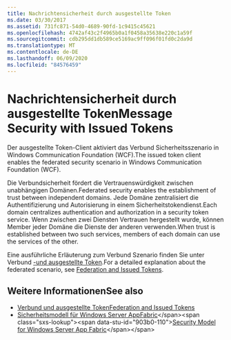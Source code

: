 ```yaml
---
title: Nachrichtensicherheit durch ausgestellte Token
ms.date: 03/30/2017
ms.assetid: 731fc871-54d0-4689-90fd-1c9415c45621
ms.openlocfilehash: 4742af43c2f4965b0a1f0458a35638e220c1a59f
ms.sourcegitcommit: cdb295dd1db589ce5169ac9ff096f01fd0c2da9d
ms.translationtype: MT
ms.contentlocale: de-DE
ms.lasthandoff: 06/09/2020
ms.locfileid: "84576459"
---
```

# <a name="message-security-with-issued-tokens"></a><span data-ttu-id="903b0-102">Nachrichtensicherheit durch ausgestellte Token</span><span class="sxs-lookup"><span data-stu-id="903b0-102">Message Security with Issued Tokens</span></span>
<span data-ttu-id="903b0-103">Der ausgestellte Token-Client aktiviert das Verbund Sicherheitsszenario in Windows Communication Foundation (WCF).</span><span class="sxs-lookup"><span data-stu-id="903b0-103">The issued token client enables the federated security scenario in Windows Communication Foundation (WCF).</span></span>  
  
 <span data-ttu-id="903b0-104">Die Verbundsicherheit fördert die Vertrauenswürdigkeit zwischen unabhängigen Domänen.</span><span class="sxs-lookup"><span data-stu-id="903b0-104">Federated security enables the establishment of trust between independent domains.</span></span> <span data-ttu-id="903b0-105">Jede Domäne zentralisiert die Authentifizierung und Autorisierung in einem Sicherheitstokendienst.</span><span class="sxs-lookup"><span data-stu-id="903b0-105">Each domain centralizes authentication and authorization in a security token service.</span></span> <span data-ttu-id="903b0-106">Wenn zwischen zwei Diensten Vertrauen hergestellt wurde, können Member jeder Domäne die Dienste der anderen verwenden.</span><span class="sxs-lookup"><span data-stu-id="903b0-106">When trust is established between two such services, members of each domain can use the services of the other.</span></span>  
  
 <span data-ttu-id="903b0-107">Eine ausführliche Erläuterung zum Verbund Szenario finden Sie unter Verbund [-und ausgestellte Token](federation-and-issued-tokens.md).</span><span class="sxs-lookup"><span data-stu-id="903b0-107">For a detailed explanation about the federated scenario, see [Federation and Issued Tokens](federation-and-issued-tokens.md).</span></span>  
  
## <a name="see-also"></a><span data-ttu-id="903b0-108">Weitere Informationen</span><span class="sxs-lookup"><span data-stu-id="903b0-108">See also</span></span>

- [<span data-ttu-id="903b0-109">Verbund und ausgestellte Token</span><span class="sxs-lookup"><span data-stu-id="903b0-109">Federation and Issued Tokens</span></span>](federation-and-issued-tokens.md)
- <span data-ttu-id="903b0-110">[Sicherheitsmodell für Windows Server AppFabric](https://docs.microsoft.com/previous-versions/appfabric/ee677202(v=azure.10))</span><span class="sxs-lookup"><span data-stu-id="903b0-110">[Security Model for Windows Server App Fabric](https://docs.microsoft.com/previous-versions/appfabric/ee677202(v=azure.10))</span></span>
